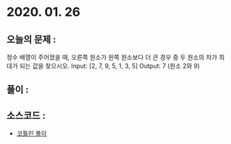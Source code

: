 # 2020. 01. 26

## 오늘의 문제 : 
정수 배열이 주어졌을 때, 오른쪽 원소가 왼쪽 원소보다 더 큰 경우 중 두 원소의 차가 최대가 되는 값을 찾으시오.
Input: [2, 7, 9, 5, 1, 3, 5]
Output: 7 (원소 2와 9)

## 풀이 : 


## 소스코드 : 

- [코틀린 풀이](../../src/main/java/dev/haenara/mailprogramming/solution/y2020/m01/d26/Solution200126.kt)